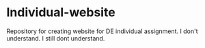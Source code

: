 # Individual-website
Repository for creating website for DE individual assignment.
I don't understand.
I still dont understand.
